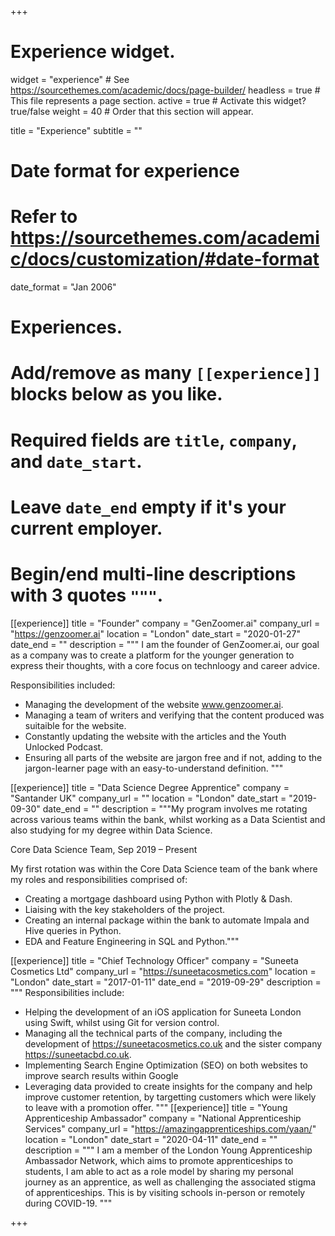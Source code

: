 +++
# Experience widget.
widget = "experience"  # See https://sourcethemes.com/academic/docs/page-builder/
headless = true  # This file represents a page section.
active = true  # Activate this widget? true/false
weight = 40  # Order that this section will appear.

title = "Experience"
subtitle = ""

# Date format for experience
#   Refer to https://sourcethemes.com/academic/docs/customization/#date-format
date_format = "Jan 2006"

# Experiences.
#   Add/remove as many `[[experience]]` blocks below as you like.
#   Required fields are `title`, `company`, and `date_start`.
#   Leave `date_end` empty if it's your current employer.
#   Begin/end multi-line descriptions with 3 quotes `"""`.


[[experience]]
  title = "Founder"
  company = "GenZoomer.ai"
  company_url = "https://genzoomer.ai"
  location = "London"
  date_start = "2020-01-27"
  date_end = ""
  description = """
  I am the founder of GenZoomer.ai, our goal as a company was to create a platform for the younger generation to express their thoughts, with a core focus on technloogy and career advice.
  
  
  Responsibilities included:
  * Managing the development of the website www.genzoomer.ai.
  * Managing a team of writers and verifying that the content produced was suitaible for the website.
  * Constantly updating the website with the articles and the Youth Unlocked Podcast.
  * Ensuring all parts of the website are jargon free and if not, adding to the jargon-learner page with an easy-to-understand definition.
  """

[[experience]]
  title = "Data Science Degree Apprentice"
  company = "Santander UK"
  company_url = ""
  location = "London"
  date_start = "2019-09-30"
  date_end = ""
  description = """My program involves me rotating across various teams within the bank, whilst working as a Data Scientist and also studying for my degree within Data Science.


Core Data Science Team, Sep 2019 – Present


My first rotation was within the Core Data Science team of the bank where my roles and responsibilities comprised of:


* Creating a mortgage dashboard using Python with Plotly & Dash.
* Liaising with the key stakeholders of the project.
* Creating an internal package within the bank to automate Impala and Hive queries in Python.
* EDA and Feature Engineering in SQL and Python."""

[[experience]]
    title = "Chief Technology Officer"
  company = "Suneeta Cosmetics Ltd"
  company_url = "https://suneetacosmetics.com"
  location = "London"
  date_start = "2017-01-11"
  date_end = "2019-09-29"
  description = """
  Responsibilities include:
  
  * Helping the development of an iOS application for Suneeta London using Swift, whilst using Git for version control.
* Managing all the technical parts of the company, including the development of https://suneetacosmetics.co.uk and the sister company https://suneetacbd.co.uk.
* Implementing Search Engine Optimization (SEO) on both websites to improve search results within Google
* Leveraging data provided to create insights for the company and help improve customer retention, by targetting customers which were likely to leave with a promotion offer.
  """
[[experience]]
    title = "Young Apprenticeship Ambassador"
  company = "National Apprenticeship Services"
  company_url = "https://amazingapprenticeships.com/yaan/"
  location = "London"
  date_start = "2020-04-11"
  date_end = ""
  description = """
  I am a member of the London Young Apprenticeship Ambassador Network, which aims to promote apprenticeships to students, I am able to act as a role model by sharing my personal journey as an apprentice, as well as challenging the associated stigma of apprenticeships. This is by visiting schools in-person or remotely during COVID-19.
  """

+++

